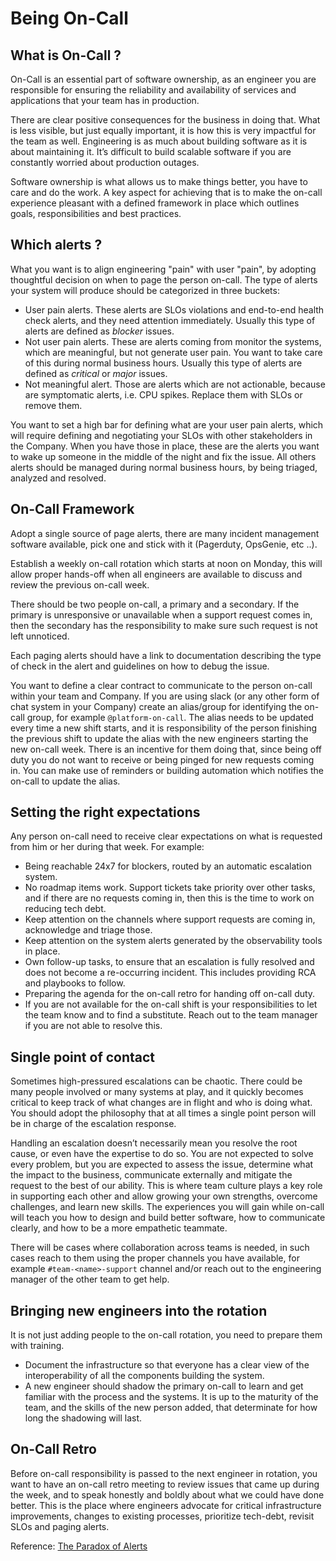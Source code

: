 # Being On-Call

## What is On-Call ?

On-Call is an essential part of software ownership, as an engineer you are responsible for ensuring the reliability and availability of services and applications that your team has in production. 

There are clear positive consequences for the business in doing that. What is less visible, but just equally important, it is how this is very impactful for the team as well. Engineering is as much about building software as it is about maintaining it. It’s difficult to build scalable software if you are constantly worried about production outages. 

Software ownership is what allows us to make things better, you have to care and do the work. A key aspect for achieving that is to make the on-call experience pleasant with a defined framework in place which outlines goals, responsibilities and best practices.

## Which alerts ?

What you want is to align engineering "pain" with user "pain", by adopting thoughtful decision on when to page the person on-call. The type of alerts your system will produce should be categorized in three buckets:

* User pain alerts. These alerts are SLOs violations and end-to-end health check alerts, and they need attention immediately. Usually this type of alerts are defined as _blocker_ issues.
* Not user pain alerts. These are alerts coming from monitor the systems, which are meaningful, but not generate user pain. You want to take care of this during normal business hours. Usually this type of alerts are defined as _critical_ or _major_ issues.
* Not meaningful alert. Those are alerts which are not actionable, because are symptomatic alerts, i.e. CPU spikes. Replace them with SLOs or remove them.

You want to set a high bar for defining what are your user pain alerts, which will require defining and negotiating your SLOs with other stakeholders in the Company. When you have those in place, these are the alerts you want to wake up someone in the middle of the night and fix the issue. All others alerts should be managed during normal business hours, by being triaged, analyzed and resolved.


## On-Call Framework

Adopt a single source of page alerts, there are many incident management software available, pick one and stick with it (Pagerduty, OpsGenie, etc ..).

Establish a weekly on-call rotation which starts at noon on Monday, this will allow proper hands-off when all engineers are available to discuss and review the previous on-call week.

There should be two people on-call, a primary and a secondary. If the primary is unresponsive or unavailable when a support request comes in, then the secondary has the responsibility to make sure such request is not left unnoticed.

Each paging alerts should have a link to documentation describing the type of check in the alert and guidelines on how to debug the issue. 

You want to define a clear contract to communicate to the person on-call within your team and Company. If you are using slack (or any other form of chat system in your Company) create an alias/group for identifying the on-call group, for example `@platform-on-call`. The alias needs to be updated every time a new shift starts, and it is responsibility of the person finishing the previous shift to update the alias with the new engineers starting the new on-call week. There is an incentive for them doing that, since being off duty you do not want to receive or being pinged for new requests coming in. You can make use of reminders or building automation which notifies the on-call to update the alias.

## Setting the right expectations

Any person on-call need to receive clear expectations on what is requested from him or her during that week. For example:

* Being reachable 24x7 for blockers, routed by an automatic escalation system. 
* No roadmap items work. Support tickets take priority over other tasks, and if there are no requests coming in, then this is the time to work on reducing tech debt.
* Keep attention on the channels where support requests are coming in, acknowledge and triage those.
* Keep attention on the system alerts generated by the observability tools in place.
* Own follow-up tasks, to ensure that an escalation is fully resolved and does not become a re-occurring incident. This includes providing RCA and playbooks to follow.
* Preparing the agenda for the on-call retro for handing off on-call duty.
* If you are not available for the on-call shift is your responsibilities to let the team know and to find a substitute. Reach out to the team manager if you are not able to resolve this.

## Single point of contact

Sometimes high-pressured escalations can be chaotic. There could be many people involved or many systems at play, and it quickly becomes critical to keep track of what changes are in flight and who is doing what. You should adopt the philosophy that at all times a single point person will be in charge of the escalation response.

Handling an escalation doesn’t necessarily mean you resolve the root cause, or even have the expertise to do so. You are not expected to solve every problem, but you are expected to assess the issue, determine what the impact to the business, communicate externally and mitigate the request to the best of our ability. This is where team culture plays a key role in supporting each other and allow growing your own strengths, overcome challenges, and learn new skills. The experiences you will gain while on-call will teach you how to design and build better software, how to communicate clearly, and how to be a more empathetic teammate.

There will be cases where collaboration across teams is needed, in such cases reach to them using the proper channels you have available, for example `#team-<name>-support` channel and/or reach out to the engineering manager of the other team to get help. 

## Bringing new engineers into the rotation

It is not just adding people to the on-call rotation, you need to prepare them with training. 

* Document the infrastructure so that everyone has a clear view of the interoperability of all the components building the system.
* A new engineer should shadow the primary on-call to learn and get familiar with the process and the systems. It is up to the maturity of the team, and the skills of the new person added, that determinate for how long the shadowing will last. 

## On-Call Retro

Before on-call responsibility is passed to the next engineer in rotation, you want to have an on-call retro meeting to review issues that came up during the week, and to speak honestly and boldly about what we could have done better. This is the place where engineers advocate for critical infrastructure improvements, changes to existing processes, prioritize tech-debt, revisit SLOs and paging alerts.


Reference: [The Paradox of Alerts](https://speakerdeck.com/charity/the-paradox-of-alerts)

